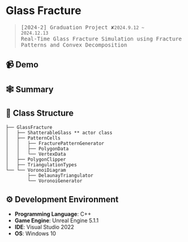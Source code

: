 # Glass Fracture
> <samp>[2024-2] Graduation Project ✘</samp><code>2024.9.12 ~ 2024.12.13</code>  
> <samp>Real-Time Glass Fracture Simulation using Fracture Patterns and Convex Decomposition</samp>

## 📹 Demo
## 🕸️ Summary
## 🎼 Class Structure
```
├── GlassFracture
│   ├── ShatterableGlass ** actor class
│   ├── PatternCells
│   │   ├── FracturePatternGenerator
│   │   ├── PolygonData
│   │   └── VertexData
│   ├── PolygonClipper
│   ├── TriangulationTypes
└── └── VoronoiDiagram
        ├── DelaunayTriangulator
        └── VoronoiGenerator
```

## ⚙️ Development Environment
- **Programming Language**: C++
- **Game Engine**: Unreal Engine 5.1.1
- **IDE**: Visual Studio 2022
- **OS**: Windows 10
